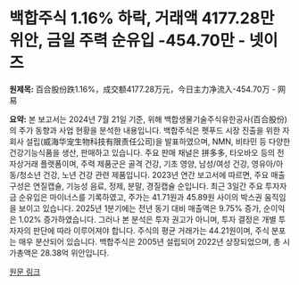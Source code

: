 # 백합주식 1.16% 하락, 거래액 4177.28만 위안, 금일 주력 순유입 -454.70만 - 넷이즈

**원제목:** 百合股份跌1.16%，成交额4177.28万元，今日主力净流入-454.70万 - 网易

**요약:** 본 보고서는 2024년 7월 21일 기준, 위해 백합생물기술주식유한공사(百合股份)의 주가 동향과 사업 현황을 분석한 내용입니다.  백합주식은 펫푸드 시장 진출을 위한 자회사 설립(威海华宠生物科技有限责任公司)을 발표하였으며,  NMN, 비타민 등 다양한 건강기능식품을 생산, 판매하고 있습니다. 주요 판매 채널은  拼多多, 타오바오 등의 전자상거래 플랫폼이며,  주력 제품군은 골격 건강, 기초 영양, 남성/여성 건강,  영유아/아동/청소년 건강, 노년 건강 관련 제품입니다.  2023년 연간 보고서에 따르면, 주요 매출 구성은 연질캡슐, 기능성 음료, 정제, 분말, 경질캡슐 순입니다.  최근 3일간 주요 투자자금 순유입은 마이너스를 기록하였고,  주가는 41.71원과 45.89원 사이의 박스권 움직임을 보이고 있습니다.  2025년 1분기에는 전년 동기 대비 매출액은 9.75% 증가, 순이익은 1.02% 증가하였습니다.  그러나 본 분석은 투자 권고가 아니며, 투자 결정은 개별 투자자의 판단에 따라 이루어져야 합니다.  주식의 평균 거래가는 44.21원이며, 주식 분포는 매우 분산되어 있습니다.  백합주식은 2005년 설립되어 2022년 상장되었으며,  총 시가총액은 28.38억 위안입니다.

[원문 링크](https://www.163.com/dy/article/K50I97CC05568W0A.html)
